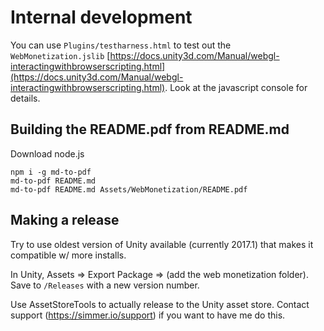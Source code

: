 # Internal development

You can use `Plugins/testharness.html` to test out the `WebMonetization.jslib` [https://docs.unity3d.com/Manual/webgl-interactingwithbrowserscripting.html](https://docs.unity3d.com/Manual/webgl-interactingwithbrowserscripting.html). Look at the javascript console for details.

## Building the README.pdf from README.md

Download node.js
```
npm i -g md-to-pdf
md-to-pdf README.md 
md-to-pdf README.md Assets/WebMonetization/README.pdf
```

## Making a release

Try to use oldest version of Unity available (currently 2017.1) that makes it compatible w/ more installs.

In Unity, Assets => Export Package => (add the web monetization folder). Save to `/Releases` with a new version number.

Use AssetStoreTools to actually release to the Unity asset store. Contact support (https://simmer.io/support) if you want to have me do this.